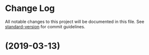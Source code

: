 # Change Log

All notable changes to this project will be documented in this file. See [standard-version](https://github.com/conventional-changelog/standard-version) for commit guidelines.

# [](https://git.agilicus.com/tooling/envsubst/compare/v0.0.0...v) (2019-03-13)
